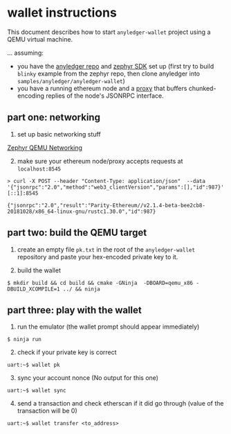 # wallet instructions

This document describes how to start `anyledger-wallet` project using a QEMU virtual machine.

... assuming:
- you have the [anyledger repo](https://github.com/AnyLedger/anyledger-wallet) and [zephyr SDK](https://docs.zephyrproject.org/latest/getting_started/getting_started.html#set-up-a-development-system) set up (first try to build `blinky` example from the zephyr repo, then clone anyledger into `samples/anyledger/anyledger-wallet`)
- you have a running ethereum node and a [proxy](https://github.com/AnyLedger/anyledger-wallet/blob/master/misc/lighttpd.conf) that buffers chunked-encoding replies of the node's JSONRPC interface.


## part one: networking
1) set up basic networking stuff

[Zephyr QEMU Networking](https://docs.zephyrproject.org/1.13.0/subsystems/networking/qemu_setup.html)

2) make sure your ethereum node/proxy accepts requests at `localhost:8545`

```
> curl -X POST --header "Content-Type: application/json"  --data '{"jsonrpc":"2.0","method":"web3_clientVersion","params":[],"id":987}' [::1]:8545
 
{"jsonrpc":"2.0","result":"Parity-Ethereum//v2.1.4-beta-bee2cb8-20181028/x86_64-linux-gnu/rustc1.30.0","id":987}

```


## part two: build the QEMU target
1) create an empty file `pk.txt` in the root of the `anyledger-wallet` repository and paste your hex-encoded private key to it.

2) build the wallet

`$ mkdir build && cd build && cmake -GNinja  -DBOARD=qemu_x86 -DBUILD_XCOMPILE=1 ../ && ninja`

## part three: play with the wallet
1) run the emulator (the wallet prompt should appear immediately)

`$ ninja run`


2) check if your private key is correct

`uart:~$ wallet pk`


3) sync your account nonce (No output for this one)

`uart:~$ wallet sync`

4) send a transaction and check etherscan if it did go through (value of the transaction will be 0)

`uart:~$ wallet transfer <to_address>`

